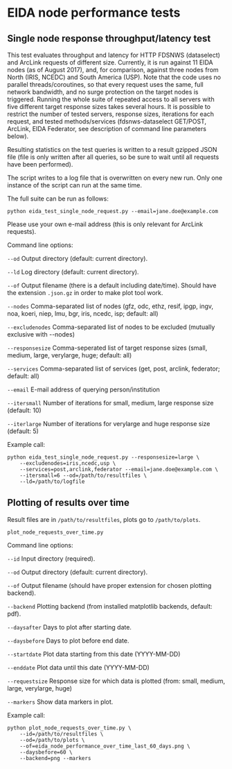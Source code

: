 EIDA node performance tests
===========================

Single node response throughput/latency test
--------------------------------------------

This test evaluates throughput and latency for HTTP FDSNWS (dataselect) and 
ArcLink requests of different size. Currently, it is run against 11 EIDA nodes 
(as of August 2017), and, for comparison, against three nodes from North 
(IRIS, NCEDC) and South America (USP). Note that the code uses no parallel
threads/coroutines, so that every request uses the same, full network 
bandwidth, and no surge protection on the target nodes is triggered.
Running the whole suite of repeated access to all servers with five
different target response sizes takes several hours. It is possible to restrict
the number of tested servers, response sizes, iterations for each request, and
tested methods/services (fdsnws-dataselect GET/POST, ArcLink, EIDA Federator,
see description of command line parameters below).

Resulting statistics on the test queries is written to a result 
gzipped JSON file (file is only written after all queries, so be sure to wait 
until all requests have been performed).

The script writes to a log file that is overwritten on every new run. Only
one instance of the script can run at the same time.

The full suite can be run as follows:

````
python eida_test_single_node_request.py --email=jane.doe@example.com
````

Please use your own e-mail address (this is only relevant for ArcLink 
requests).

Command line options:

  `--od`            Output directory (default: current directory).

  `--ld`            Log directory (default: current directory).
                    
  `--of`            Output filename (there is a default including date/time).
                    Should have the extension `.json.gz` in order to make plot
                    tool work. 

  `--nodes`         Comma-separated list of nodes
                    (gfz, odc, ethz, resif, ipgp, ingv, noa, koeri, niep, lmu, 
                    bgr, iris, ncedc, isp; default: all)

  `--excludenodes`  Comma-separated list of nodes to be excluded (mutually
                    exclusive with --nodes)

  `--responsesize`  Comma-seperated list of target response sizes (small, 
                    medium, large, verylarge, huge; default: all)

  `--services`      Comma-separated list of services (get, post, arclink, 
                    federator; default: all)

  `--email`         E-mail address of querying person/institution

  `--itersmall`     Number of iterations for small, medium, large response size
                    (default: 10)

  `--iterlarge`     Number of iterations for verylarge and huge response size
                    (default: 5)

Example call:

````
python eida_test_single_node_request.py --responsesize=large \
    --excludenodes=iris,ncedc,usp \
    --services=post,arclink,federator --email=jane.doe@example.com \
    --itersmall=6 --od=/path/to/resultfiles \
    --ld=/path/to/logfile
````

Plotting of results over time
-----------------------------

Result files are in `/path/to/resultfiles`, plots go to `/path/to/plots`.

````
plot_node_requests_over_time.py
````

Command line options:

  `--id`            Input directory (required).
  
  `--od`            Output directory (default: current directory).
  
  `--of`            Output filename (should have proper extension for chosen
                    plotting backend).
  
  `--backend`       Plotting backend (from installed matplotlib backends,
                    default: pdf).
  
  `--daysafter`     Days to plot after starting date.
  
  `--daysbefore`    Days to plot before end date.
  
  `--startdate`     Plot data starting from this date (YYYY-MM-DD)
  
  `--enddate`       Plot data until this date (YYYY-MM-DD)
  
  `--requestsize`   Response size for which data is plotted (from: small, 
                    medium, large, verylarge, huge)
                    
  `--markers`       Show data markers in plot.


Example call:

````
python plot_node_requests_over_time.py \
    --id=/path/to/resultfiles \
    --od=/path/to/plots \
    --of=eida_node_performance_over_time_last_60_days.png \
    --daysbefore=60 \
    --backend=png --markers
````






